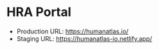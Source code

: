 # HRA Portal

* Production URL: https://humanatlas.io/
* Staging URL: https://humanatlas-io.netlify.app/
